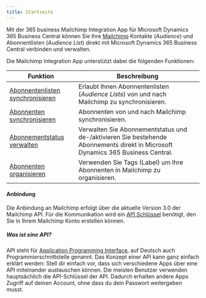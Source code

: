 ```yaml
---
title: Startseite
---
```


Mit der 365 business Mailchimp Integration App für Microsoft Dynamics 365 Business Central können Sie Ihre [Mailchimp](https://mailchimp.com) Kontakte (_Audience_) und Abonnentlisten (_Audience List_) direkt mit Microsoft Dynamics 365 Business Central verbinden und verwalten.

Die Mailchimp Integration App unterstützt dabei die folgenden Funktionen:

| Funktion | Beschreibung |
| --- | --- |
| [Abonnentenlisten synchronisieren](audience-lists.md) | Erlaubt Ihnen Abonnentenlisten (_Audience Lists_) von und nach Mailchimp zu synchronisieren.  | 
| [Abonnenten synchronisieren](audience.md) | Abonnenten von und nach Mailchimp synchronisieren. |
| [Abonnementstatus verwalten](audience.md#wie-ändere-ich-den-abonnementstatus-eines-abonnenten) | Verwalten Sie Abonnementstatus und de-/aktivieren Sie bestehende Abonnements direkt in Microsoft Dynamics 365 Business Central. |
| [Abonnenten organisieren](audience.md#wie-füge-ich-tags-label-zu-einem-abonnenten-hinzu) | Verwenden Sie Tags (Label) um Ihre Abonnenten in Mailchimp zu organisieren. |

#### Anbindung
Die Anbindung an Mailchimp erfolgt über die aktuelle Version 3.0 der Mailchimp API. Für die Kommunikation wird ein [API Schlüssel](https://mailchimp.com/de/help/about-api-keys) benötigt, den Sie in Ihrem Mailchimp Konto erstellen können.

##### Was ist eine API?
API steht für [Application Programming Interface](https://de.wikipedia.org/wiki/Programmierschnittstelle), auf Deutsch auch Programmierschnittstelle genannt. Das Konzept einer API kann ganz einfach erklärt werden: Stell dir einfach vor, dass sich verschiedene Apps über eine API miteinander austauschen können. Die meisten Benutzer verwenden hauptsächlich die API-Schlüssel der API. Dadurch erhalten andere Apps Zugriff auf deinen Account, ohne dass du dein Passwort weitergeben musst.
